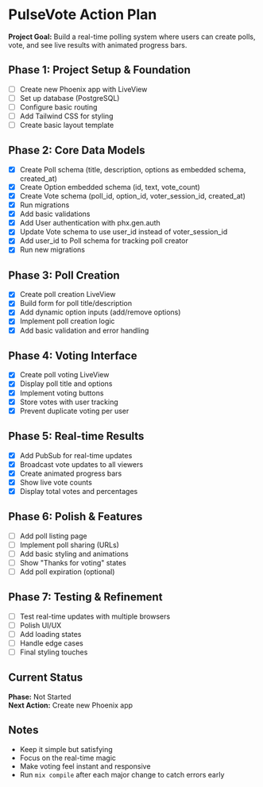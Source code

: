 # PulseVote Action Plan

**Project Goal:** Build a real-time polling system where users can create polls, vote, and see live results with animated progress bars.

## Phase 1: Project Setup & Foundation
- [ ] Create new Phoenix app with LiveView
- [ ] Set up database (PostgreSQL)
- [ ] Configure basic routing
- [ ] Add Tailwind CSS for styling
- [ ] Create basic layout template

## Phase 2: Core Data Models
- [x] Create Poll schema (title, description, options as embedded schema, created_at)
- [x] Create Option embedded schema (id, text, vote_count)
- [x] Create Vote schema (poll_id, option_id, voter_session_id, created_at)
- [x] Run migrations
- [x] Add basic validations
- [x] Add User authentication with phx.gen.auth
- [x] Update Vote schema to use user_id instead of voter_session_id
- [x] Add user_id to Poll schema for tracking poll creator
- [x] Run new migrations

## Phase 3: Poll Creation
- [x] Create poll creation LiveView
- [x] Build form for poll title/description
- [x] Add dynamic option inputs (add/remove options)
- [x] Implement poll creation logic
- [x] Add basic validation and error handling

## Phase 4: Voting Interface
- [x] Create poll voting LiveView
- [x] Display poll title and options
- [x] Implement voting buttons
- [x] Store votes with user tracking
- [x] Prevent duplicate voting per user

## Phase 5: Real-time Results
- [x] Add PubSub for real-time updates
- [x] Broadcast vote updates to all viewers
- [x] Create animated progress bars
- [x] Show live vote counts
- [x] Display total votes and percentages

## Phase 6: Polish & Features
- [ ] Add poll listing page
- [ ] Implement poll sharing (URLs)
- [ ] Add basic styling and animations
- [ ] Show "Thanks for voting" states
- [ ] Add poll expiration (optional)

## Phase 7: Testing & Refinement
- [ ] Test real-time updates with multiple browsers
- [ ] Polish UI/UX
- [ ] Add loading states
- [ ] Handle edge cases
- [ ] Final styling touches

## Current Status
**Phase:** Not Started  
**Next Action:** Create new Phoenix app

## Notes
- Keep it simple but satisfying
- Focus on the real-time magic
- Make voting feel instant and responsive
- Run `mix compile` after each major change to catch errors early